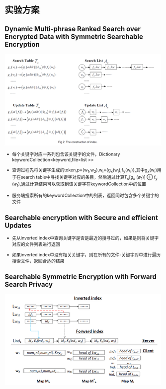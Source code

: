 # 实验方案

## Dynamic Multi-phrase Ranked Search over Encrypted Data with Symmetric Searchable Encryption

![alt 索引表设计图](search.jpg)

+ 每个关键字对应一系列包含该关键字的文件，Dictionary keywordCollection&lt;keyword,file&lt;list &gt;&gt;
  
+ 查询过程先将关键字生成的token,p=(w<sub>1</sub>,w<sub>2</sub>),w<sub>i</sub>={g<sub>x</sub>(w<sub>i</sub>),f<sub>y</sub>(w<sub>i</sub>)},其中g<sub>x</sub>(w<sub>i</sub>)用于在search table中寻找关键字对应的条目，然后通过计算𝑇<sub>s</sub>[𝑔<sub>x</sub> (𝑤<sub>1</sub>)] ⊕ 𝑓<sub>y</sub> (𝑤<sub>1</sub>),通过计算结果可以获取到该关键字在keywordCollection中的位置

+ 服务端搜索所有的keywordCollection中的列表，返回同时包含多个关键字的文件

## Searchable encryption with Secure and efficient Updates

+ 先从inverted index中查询关键字是否是最近的搜寻过的，如果是则将关键字对应的文件列表进行返回

+ 如果inverted index中没有相关关键字，则在所有的文件-关键字对中进行遍历搜索文件，返回合适的结果

## Searchable Symmetric Encryption with Forward Search Privacy

![alt 索引设计图](search2.jpg)
